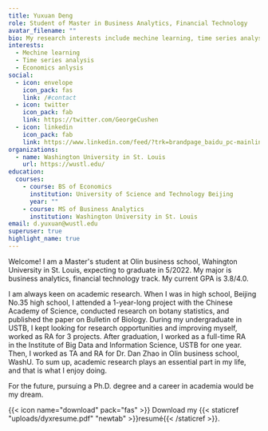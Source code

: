 ```yaml
---
title: Yuxuan Deng
role: Student of Master in Business Analytics, Financial Technology
avatar_filename: ""
bio: My research interests include mechine learning, time series analysis, etc.
interests:
  - Mechine learning
  - Time series analysis
  - Economics anlysis
social:
  - icon: envelope
    icon_pack: fas
    link: /#contact
  - icon: twitter
    icon_pack: fab
    link: https://twitter.com/GeorgeCushen
  - icon: linkedin
    icon_pack: fab
    link: https://www.linkedin.com/feed/?trk=brandpage_baidu_pc-mainlink
organizations:
  - name: Washington University in St. Louis
    url: https://wustl.edu/
education:
  courses:
    - course: BS of Economics
      institution: University of Science and Technology Beijing
      year: ""
    - course: MS of Business Analytics
      institution: Washington University in St. Louis
email: d.yuxuan@wustl.edu
superuser: true
highlight_name: true
---
```

Welcome! I am a Master's student at Olin business school, Wahington University in St. Louis, expecting to graduate in 5/2022. My major is business analytics, financial technology track. My current GPA is 3.8/4.0.


I am always keen on academic research. When I was in high school, Beijing No.35 high school, I attended a 1-year-long project with the Chinese Academy of Science, conducted research on botany statistics, and published the paper on Bulletin of Biology. During my undergraduate in USTB, I kept looking for research opportunities and improving myself, worked as RA for 3 projects. After graduation, I worked as a full-time RA in the Institute of Big Data and Information Science, USTB for one year. Then, I worked as TA and RA for Dr. Dan Zhao in Olin business school, WashU. To sum up, academic research plays an essential part in my life, and that is what I enjoy doing.


For the future, pursuing a Ph.D. degree and a career in academia would be my dream.

{{< icon name="download" pack="fas" >}} Download my {{< staticref "uploads/dyxresume.pdf" "newtab" >}}resumé{{< /staticref >}}.